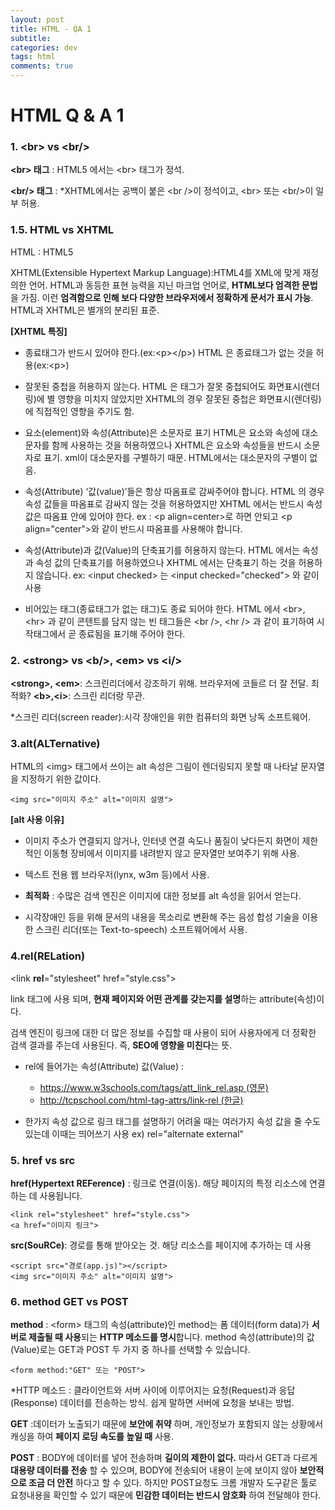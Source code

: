 ```yaml
---  
layout: post
title: HTML - QA 1
subtitle: 
categories: dev
tags: html
comments: true  
--- 
```


# HTML Q & A 1

### 1. &lt;br&gt; vs &lt;br/&gt;
**&lt;br&gt; 태그** : HTML5 에서는 &lt;br&gt; 태그가 정석.

**&lt;br/&gt; 태그** : *XHTML에서는 공백이 붙은 &lt;br /&gt;이 정석이고, &lt;br&gt; 또는 &lt;br/&gt;이 일부 허용.

### 1.5. HTML vs XHTML
HTML : HTML5

XHTML(Extensible Hypertext Markup Language):HTML4를 XML에 맞게 재정의한 언어. HTML과 동등한 표현 능력을 지닌 마크업 언어로, **HTML보다 엄격한 문법**을 가짐. 이런 **엄격함으로 인해 보다 다양한 브라우저에서 정확하게 문서가 표시 가능**. HTML과 XHTML은 별개의 분리된 표준.

**[XHTML 특징]**
- 종료태그가 반드시 있어야 한다.(ex:&lt;p&gt;&lt;/p&gt;)
HTML 은 종료태그가 없는 것을 허용(ex:&lt;p&gt;)

- 잘못된 중첩을 허용하지 않는다.
HTML 은 태그가 잘못 중첩되어도 화면표시(렌더링)에 별 영향을 미치지 않았지만 XHTML의 경우 잘못된 중첩은 화면표시(렌더링)에 직접적인 영향을 주기도 함.

- 요소(element)와 속성(Attribute)은 소문자로 표기
HTML은 요소와 속성에 대소문자를 함께 사용하는 것을 허용하였으나 XHTML은 요소와 속성들을 반드시 소문자로 표기. xml이 대소문자를 구별하기 때문. HTML에서는 대소문자의 구별이 없음.

- 속성(Attribute) ‘값(value)’들은 항상 따옴표로 감싸주어야 합니다. HTML 의 경우 속성 값들을 따옴표로 감싸지 않는 것을 허용하였지만 XHTML 에서는 반드시 속성값은 따옴표 안에 있어야 한다.
ex : &lt;p align=center&gt;로 하면 안되고 &lt;p align="center"&gt;와 같이 반드시 따옴표를 사용해야 합니다.

- 속성(Attribute)과 값(Value)의 단축표기를 허용하지 않는다. HTML 에서는 속성과 속성 값의 단축표기를 허용하였으나 XHTML 에서는 단축표기 하는 것을 허용하지 않습니다.
ex: &lt;input checked&gt; 는 &lt;input checked="checked"&gt; 와 같이 사용

- 비어있는 태그(종료태그가 없는 태그)도 종료 되어야 한다. HTML 에서 &lt;br&gt;, &lt;hr&gt; 과 같이 콘텐트를 담지 않는 빈 태그들은 &lt;br /&gt;, &lt;hr /&gt; 과 같이 표기하여 시작태그에서 곧 종료됨을 표기해 주어야 한다.

### 2. &lt;strong&gt; vs &lt;b/&gt;, &lt;em&gt; vs &lt;i/&gt;

**&lt;strong&gt;, &lt;em&gt;**: 스크린리더에서 강조하기 위해. 브라우저에 코들르 더 잘 전달. 최적화?
**&lt;b&gt;,&lt;i&gt;**: 스크린 리더랑 무관.

*스크린 리더(screen reader):시각 장애인을 위한 컴퓨터의 화면 낭독 소프트웨어.

### 3.alt(ALTernative)
HTML의 &lt;img&gt; 태그에서 쓰이는 alt 속성은 그림이 렌더링되지 못할 때 나타날 문자열을 지정하기 위한 값이다.

~~~
<img src="이미지 주소" alt="이미지 설명">
~~~

**[alt 사용 이유]**
* 이미지 주소가 연결되지 않거나, 인터넷 연결 속도나 품질이 낮다든지 화면이 제한적인 이동형 장비에서 이미지를 내려받지 않고 문자열만 보여주기 위해 사용.

* 텍스트 전용 웹 브라우저(lynx, w3m 등)에서 사용.

* **최적화** : 수많은 검색 엔진은 이미지에 대한 정보를 alt 속성을 읽어서 얻는다.

* 시각장애인 등을 위해 문서의 내용을 목소리로 변환해 주는 음성 합성 기술을 이용한 스크린 리더(또는 Text-to-speech) 소프트웨어에서 사용.

### 4.rel(RELation)
&lt;link **rel**="stylesheet" href="style.css"&gt; 

link 태그에 사용 되며, **현재 페이지와 어떤 관계를 갖는지를 설명**하는 attribute(속성)이다.

검색 엔진이 링크에 대한 더 많은 정보를 수집할 때 사용이 되어 사용자에게 더 정확한 검색 결과를 주는데 사용된다. 즉, **SEO에 영향을 미친다**는 뜻.

- rel에 들어가는 속성(Attribute) 값(Value) :
    * https://www.w3schools.com/tags/att_link_rel.asp (영문)
    * http://tcpschool.com/html-tag-attrs/link-rel (한글)

- 한가지 속성 값으로 링크 태그를 설명하기 어려울 때는 여러가지 속성 값을 줄 수도 있는데 이때는 띄어쓰기 사용
ex) rel="alternate external" 

### 5. href vs src

**href(Hypertext REFerence)** : 링크로 연결(이동). 해당 페이지의 특정 리소스에 연결하는 데 사용됩니다.

~~~
<link rel="stylesheet" href="style.css">
<a href="이미지 링크">
~~~

**src(SouRCe)**: 경로를 통해 받아오는 것. 해당 리소스를 페이지에 추가하는 데 사용

~~~
<script src="경로(app.js)"></script>
<img src="이미지 주소" alt="이미지 설명">
~~~

### 6. method GET vs POST
**method** : &lt;form&gt; 태그의 속성(attribute)인 method는 폼 데이터(form data)가 **서버로 제출될 때 사용**되는 **HTTP 메소드를 명시**합니다. method 속성(attribute)의 값(Value)로는 GET과 POST 두 가지 중 하나를 선택할 수 있습니다.

~~~
<form method:"GET" 또는 "POST">
~~~

*HTTP 메소드 : 클라이언트와 서버 사이에 이루어지는 요청(Request)과 응답(Response) 데이터를 전송하는 방식. 쉽게 말하면 서버에 요청을 보내는 방법.

**GET** :데이터가 노출되기 때문에 **보안에 취약** 하며, 개인정보가 포함되지 않는 상황에서 캐싱을 하여 **페이지 로딩 속도를 높일 때** 사용.

**POST** : BODY에 데이터를 넣어 전송하며 **길이의 제한이 없다.** 따라서 GET과 다르게 **대용량 데이터를 전송** 할 수 있으며, BODY에 전송되어 내용이 눈에 보이지 않아 **보안적으로 조금 더 안전** 하다고 할 수 있다. 하지만 POST요청도 크롬 개발자 도구같은 툴로 요청내용을 확인할 수 있기 때문에 **민감한 데이터는 반드시 암호화** 하여 전달해야 한다.
